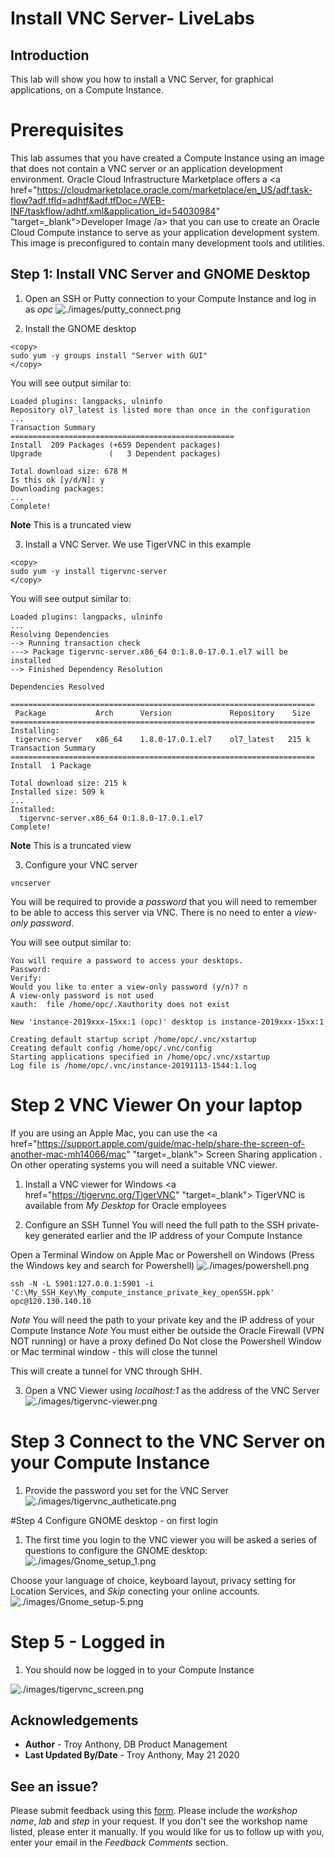 # Install VNC Server- LiveLabs #

## Introduction
This lab will show you how to install a VNC Server, for graphical applications, on a Compute Instance.

# Prerequisites
This lab assumes that you have created a Compute Instance using an image that does not contain a VNC server or an application development environment.
Oracle Cloud Infrastructure Marketplace offers a <a href="https://cloudmarketplace.oracle.com/marketplace/en_US/adf.task-flow?adf.tfId=adhtf&adf.tfDoc=/WEB-INF/taskflow/adhtf.xml&application_id=54030984" "target=\_blank">Developer Image /a> that you can use to create an Oracle Cloud Compute instance to serve as your application development system. This image is preconfigured to contain many development tools and utilities.

## **Step 1:** Install VNC Server and GNOME Desktop

1. Open an SSH or Putty connection to your Compute Instance and log in as *opc*
![./images/putty_connect.png]()

2. Install the GNOME desktop
````
<copy>
sudo yum -y groups install "Server with GUI"
</copy>
````
You will see output similar to:
````
Loaded plugins: langpacks, ulninfo
Repository ol7_latest is listed more than once in the configuration
...
Transaction Summary
==================================================
Install  209 Packages (+659 Dependent packages)
Upgrade               (   3 Dependent packages)

Total download size: 678 M
Is this ok [y/d/N]: y
Downloading packages:
...
Complete!
````
**Note** This is a truncated view

3. Install a VNC Server. We use TigerVNC in this example

````
<copy>
sudo yum -y install tigervnc-server
</copy>
````
You will see output similar to:
````
Loaded plugins: langpacks, ulninfo
...
Resolving Dependencies
--> Running transaction check
---> Package tigervnc-server.x86_64 0:1.8.0-17.0.1.el7 will be installed
--> Finished Dependency Resolution

Dependencies Resolved

====================================================================
 Package           Arch      Version             Repository    Size
====================================================================
Installing:
 tigervnc-server   x86_64    1.8.0-17.0.1.el7    ol7_latest   215 k
Transaction Summary
====================================================================
Install  1 Package

Total download size: 215 k
Installed size: 509 k
...
Installed:
  tigervnc-server.x86_64 0:1.8.0-17.0.1.el7
Complete!
````
**Note** This is a truncated view

3. Configure your VNC server

````
vncserver
````
You will be required to provide a *password* that you will need to remember to be able to access this server via VNC. There is no need to enter a *view-only password*.

You will see output similar to:
````
You will require a password to access your desktops.
Password:
Verify:
Would you like to enter a view-only password (y/n)? n
A view-only password is not used
xauth:  file /home/opc/.Xauthority does not exist

New 'instance-2019xxx-15xx:1 (opc)' desktop is instance-2019xxx-15xx:1

Creating default startup script /home/opc/.vnc/xstartup
Creating default config /home/opc/.vnc/config
Starting applications specified in /home/opc/.vnc/xstartup
Log file is /home/opc/.vnc/instance-20191113-1544:1.log
````

# Step 2 VNC Viewer On your laptop
If you are using an Apple Mac, you can use the <a href="https://support.apple.com/guide/mac-help/share-the-screen-of-another-mac-mh14066/mac" "target=\_blank"> Screen Sharing application </a>. On other operating systems you will need a suitable VNC viewer.

1. Install a VNC viewer for Windows
<a href="https://tigervnc.org/TigerVNC" "target=\_blank"> TigerVNC</a> is available from *My Desktop* for Oracle employees

2. Configure an SSH Tunnel
You will need the full path to the SSH private-key generated earlier and the IP address of your Compute Instance

Open a Terminal Window on Apple Mac or Powershell on Windows (Press the Windows key and search for Powershell)
![./images/powershell.png]()

````
ssh -N -L 5901:127.0.0.1:5901 -i 'C:\My_SSH_Key\My_compute_instance_private_key_openSSH.ppk' opc@120.130.140.10
````
*Note* You will need the path to your private key and the IP address of your Compute Instance
*Note* You must either be outside the Oracle Firewall (VPN NOT running) or have a proxy defined
Do Not close the Powershell Window or Mac terminal window - this will close the tunnel

This will create a tunnel for VNC through SHH.

3. Open a VNC Viewer using *localhost:1* as the address of the VNC Server
![./images/tigervnc-viewer.png]()

# Step 3 Connect to the VNC Server on your Compute Instance
1. Provide the password you set for the VNC Server
![./images/tigervnc_autheticate.png]()

#Step 4 Configure GNOME desktop - on first login

1. The first time you login to the VNC viewer you will be asked a series of questions to configure the GNOME desktop:
![./images/Gnome_setup_1.png]()

Choose your language of choice, keyboard layout, privacy setting for Location Services, and *Skip* conecting your online accounts.
![./images/Gnome_setup-5.png]()

# Step 5 - Logged in

1. You should now be logged in to your Compute Instance

![./images/tigervnc_screen.png]()


## Acknowledgements

- **Author** - Troy Anthony, DB Product Management
- **Last Updated By/Date** - Troy Anthony, May 21 2020

## See an issue?
Please submit feedback using this [form](https://apexapps.oracle.com/pls/apex/f?p=133:1:::::P1_FEEDBACK:1). Please include the *workshop name*, *lab* and *step* in your request.  If you don't see the workshop name listed, please enter it manually. If you would like for us to follow up with you, enter your email in the *Feedback Comments* section.
